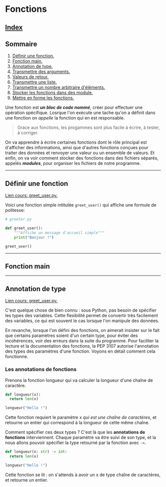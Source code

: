 # Fonctions

## [Index](/README.md)

## Sommaire

1. [Définir une fonction.](#définir-une-fonction)
2. [Fonction main.](#fonction-main)
3. [Annotation de type.](#annotation-de-type)
4. [Transmettre des arguments.](#chaines-de-caractères)
5. [Valeurs de retour.](#nombres)
6. [Transmettre une liste.](#commentaires)
7. [Transmettre un nombre arbitraire d'éléments.](#commentaires)
8. [Stocker les fonctions dans des module.](#commentaires)
9. [Mettre en forme les fonctions.](#commentaires)

Une fonction est ***un bloc de code nommé***, créer pour effectuer une opération spécifique. Losrque l'on exécute une tache qu'on a définit dans une fonction on *appelle* la fonction qui en est responsable.
> Grace aux fonctions, les progammes sont plus facile à écrire, à tester, à corriger.
> 
On va apprendre à écrire certaines fonctions dont le rôle principal est d'afficher des informations, ainsi que d'autres fonctions conçues pour traiter des données et renvoyer une valeur ou un ensemble de valeurs.
Et enfin, on va voir comment stocker des fonctions dans des fichiers séparés, appelés ***modules***, pour organiser les fichiers de notre programme.

----------------------------------------------------------------------------

## Définir une fonction

[Lien cours: greet_user.py.](/base/fonctions/greeter.py)

Voici une fonction simple intitulée ```greet_user()``` qui affiche une formule de politesse:

```python
# greeter.py

def greet_user():
    """Affiche un message d'accueil simple"""
    print("Bonjour !")

greet_user()
```

----------------------------------------------------------------------------

## Fonction main

----------------------------------------------------------------------------

## Annotation de type

[Lien cours: greet_user.py.](/base/fonctions/greeter.py)

C'est quelque chose de bien connu : sous Python, pas besoin de spécifier les types des variables. Cette flexibilité permet de convertir très facilement des variables, ce qui est souvent le cas lorsque l'on manipule des données.

En revanche, lorsque l'on défini des fonctions, on aimerait insister sur le fait que certains paramètres soient d'un certain type, pour éviter des incohérences, voir des erreurs dans la suite du programme. Pour faciliter la lecture et la documentation des fonctions, la PEP 3107 autorise l'annotation des types des paramètres d'une fonction. Voyons en détail comment cela fonctionne.

### Les annotations de fonctions

Prenons la fonction longueur qui va calculer la longueur d'une chaîne de caractère.

```python
def longueur(x):
  return len(x)

longueur("Hello !")
```

Cette fonction requiert le paramètre x *qui est une chaîne de caractères*, et retourne un entier qui correspond à la longueur de cette même chaîne.

Comment spécifier ces deux types ? C'est là que les **annotations de fonctions** interviennent. Chaque paramètre va être suivi de son type, et la nous allons pouvoir spécifier la type retourné par la fonction avec ```->```.

```python
def longueur(x: str) -> int:
  return len(x)

longueur("Hello !")
```

Cette fonction se lit : on s'attends à avoir un x de type chaîne de caractères, et retourne un entier.

